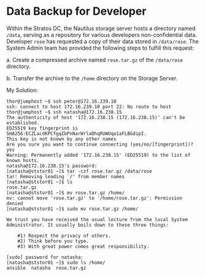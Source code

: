 # Data Backup for Developer

Within the Stratos DC, the Nautilus storage server hosts a directory named `/data`, serving as a repository for various developers non-confidential data. Developer `rose` has requested a copy of their data stored in `/data/rose`. The System Admin team has provided the following steps to fulfill this request:

a. Create a compressed archive named `rose.tar.gz` of the `/data/rose` directory.

b. Transfer the archive to the `/home` directory on the Storage Server.



My Solution:

```
thor@jumphost ~$ ssh peter@172.16.239.10
ssh: connect to host 172.16.239.10 port 22: No route to host
thor@jumphost ~$ ssh natasha@172.16.238.15
The authenticity of host '172.16.238.15 (172.16.238.15)' can't be established.
ED25519 key fingerprint is SHA256:ECZLacdKPCfgqIbPnNarWrlaDhqRUWUqe1aFLBGdipI.
This key is not known by any other names
Are you sure you want to continue connecting (yes/no/[fingerprint])? yes
Warning: Permanently added '172.16.238.15' (ED25519) to the list of known hosts.
natasha@172.16.238.15's password: 
[natasha@ststor01 ~]$ tar -czf rose.tar.gz /data/rose
tar: Removing leading `/' from member names
[natasha@ststor01 ~]$ ls
rose.tar.gz
[natasha@ststor01 ~]$ mv rose.tar.gz /home/
mv: cannot move 'rose.tar.gz' to '/home/rose.tar.gz': Permission denied
[natasha@ststor01 ~]$ sudo mv rose.tar.gz /home/

We trust you have received the usual lecture from the local System
Administrator. It usually boils down to these three things:

    #1) Respect the privacy of others.
    #2) Think before you type.
    #3) With great power comes great responsibility.

[sudo] password for natasha: 
[natasha@ststor01 ~]$ sudo ls /home/
ansible  natasha  rose.tar.gz
```

